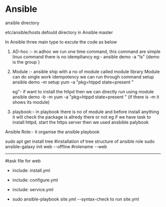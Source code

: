 # Ansible
ansible directory

etc/ansible/hosts defould directory in Ansible master 

In Ansible three main type to excute the code as below
1) AD-hoc :- in adhoc we run one time command, this command are simple linux command
   there is no idempltancy
   eg:- ansible demo -a "ls" {demo is the group }
3) Module :- ansible ship with a no of module called module library
   Module can do single work
   idempotency we can run through command setup
   ansible demo -m setup yum -a "pkg=htppd state=present "
   
   eg"- if want to install the httpd then we can directly run using module
   ansible demo -b -m yum -a "pkg=htppd state=present " (if there is -m it shows its module)
5) playbook:-
   in playbook there is no of module and before install anything it will check the package is allredy there or not
   eg if we have task to
   install httpd, start the https server then we used ansbible palybook 



Ansible Role:-
it organise the ansible playbook 

sudo apt get install tree   #installation of tree structure of ansible role
sudo ansible-galaxy init web --offline         #rolename --web

---
#task file for web

- include: install.yml
- include: configure.yml
- include: service.yml

- sudo ansible-playbook site.yml --syntax-check to run site.yml
